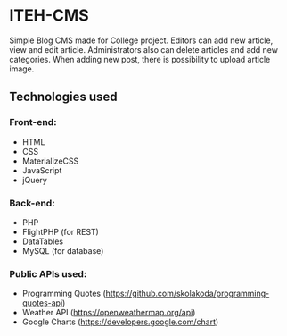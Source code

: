 # ITEH-CMS
Simple Blog CMS made for College project. Editors can add new article, view and edit article. Administrators also can delete articles and add new categories. When adding new post, there is possibility to upload article image.

## Technologies used
### Front-end:
  * HTML
  * CSS
  * MaterializeCSS
  * JavaScript
  * jQuery
### Back-end:
  * PHP
  * FlightPHP (for REST)
  * DataTables
  * MySQL (for database)
### Public APIs used:
  * Programming Quotes (https://github.com/skolakoda/programming-quotes-api)
  * Weather API (https://openweathermap.org/api)
  * Google Charts (https://developers.google.com/chart)
  
